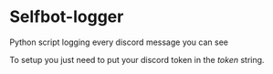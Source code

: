 # Selfbot-logger
Python script logging every discord message you can see

To setup you just need to put your discord token in the *token* string.
